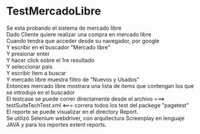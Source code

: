# TestMercadoLibre
Se esta probando el sistema de mercado libre
<br>Dado Cliente quiere realizar una compra en mercado libre
<br>Cuando tendra que acceder desde su navegador, por google
<br>Y escribir en el buscador "Mercado libre"
<br>Y presionar enter
<br>Y hacer click sobre el 1re resultado
<br>Y seleccionar pais 
<br>Y escribir Item a buscar
<br>Y mercado libre muestra filtro de "Nuevos y Usados"
<br>Entonces mercado libre mostrara una lista de items que contengan los que se introdujo en el buscador
<br>
El testcase se puede correr directamente desde el archivo ===> testSuiteTechTest.xml <=== correra todos los test del packege "pagetest"
<br>
El reporte se puede visualizar en el directory Report.
<br>
Se utilizó Selenium webdriver, con arquitectura Screenplay en lenguaje JAVA y para los reportes extent reports.
